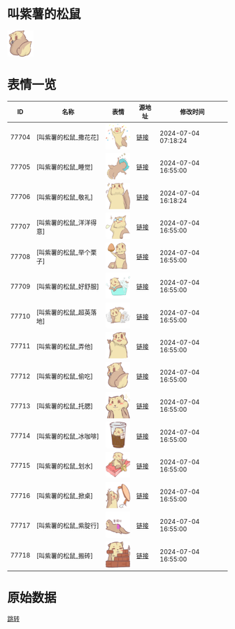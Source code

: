 # 叫紫薯的松鼠

<img src="./cover.png" height="60" alt="cover" />

# 表情一览

|ID|名称|表情|源地址|修改时间|
|----|----|----|----|----|
|77704|[叫紫薯的松鼠_撒花花]|<img src="./pic/077704_%5B叫紫薯的松鼠_撒花花%5D.png" height="60" alt="撒花花"/>|[链接](https://i0.hdslb.com/bfs/garb/0863f3e03a0826ff50dda5f2a35ceddc72eabe55.png)|2024-07-04 07:18:24|
|77705|[叫紫薯的松鼠_睡觉]|<img src="./pic/077705_%5B叫紫薯的松鼠_睡觉%5D.png" height="60" alt="睡觉"/>|[链接](https://i0.hdslb.com/bfs/garb/ecdcd19381cf7d69468a06bbcaa41920f0b1f544.png)|2024-07-04 16:55:00|
|77706|[叫紫薯的松鼠_敬礼]|<img src="./pic/077706_%5B叫紫薯的松鼠_敬礼%5D.png" height="60" alt="敬礼"/>|[链接](https://i0.hdslb.com/bfs/garb/8dc0bb653b588d72dcf53eba210a3ff8b100748a.png)|2024-07-04 16:18:24|
|77707|[叫紫薯的松鼠_洋洋得意]|<img src="./pic/077707_%5B叫紫薯的松鼠_洋洋得意%5D.png" height="60" alt="洋洋得意"/>|[链接](https://i0.hdslb.com/bfs/garb/8a3b9e3b33426b46f284d16202a8923c06334c62.png)|2024-07-04 16:55:00|
|77708|[叫紫薯的松鼠_举个栗子]|<img src="./pic/077708_%5B叫紫薯的松鼠_举个栗子%5D.png" height="60" alt="举个栗子"/>|[链接](https://i0.hdslb.com/bfs/garb/11b9184413cfcc8ddbdb7f90d54a50d980f646c6.png)|2024-07-04 16:55:00|
|77709|[叫紫薯的松鼠_好舒服]|<img src="./pic/077709_%5B叫紫薯的松鼠_好舒服%5D.png" height="60" alt="好舒服"/>|[链接](https://i0.hdslb.com/bfs/garb/df5dbc587a41c4e36db381356bf2077ac4ca7467.png)|2024-07-04 16:55:00|
|77710|[叫紫薯的松鼠_超英落地]|<img src="./pic/077710_%5B叫紫薯的松鼠_超英落地%5D.png" height="60" alt="超英落地"/>|[链接](https://i0.hdslb.com/bfs/garb/00f148c1c0202a7517a436c803f5e81d6083b1b9.png)|2024-07-04 16:55:00|
|77711|[叫紫薯的松鼠_弄他]|<img src="./pic/077711_%5B叫紫薯的松鼠_弄他%5D.png" height="60" alt="弄他"/>|[链接](https://i0.hdslb.com/bfs/garb/d91b408d7c6939d4a10e2e3e04bac0b1360fab2d.png)|2024-07-04 16:55:00|
|77712|[叫紫薯的松鼠_偷吃]|<img src="./pic/077712_%5B叫紫薯的松鼠_偷吃%5D.png" height="60" alt="偷吃"/>|[链接](https://i0.hdslb.com/bfs/garb/f0bf87d3b3d5959dd242658ecb5e749f1efb3d66.png)|2024-07-04 16:55:00|
|77713|[叫紫薯的松鼠_托腮]|<img src="./pic/077713_%5B叫紫薯的松鼠_托腮%5D.png" height="60" alt="托腮"/>|[链接](https://i0.hdslb.com/bfs/garb/db9cc25f6019790dad089153e656783d0ed0559a.png)|2024-07-04 16:55:00|
|77714|[叫紫薯的松鼠_冰咖啡]|<img src="./pic/077714_%5B叫紫薯的松鼠_冰咖啡%5D.png" height="60" alt="冰咖啡"/>|[链接](https://i0.hdslb.com/bfs/garb/802dea0dfc0c4facc0ee6d5408aba90e3078b73c.png)|2024-07-04 16:55:00|
|77715|[叫紫薯的松鼠_划水]|<img src="./pic/077715_%5B叫紫薯的松鼠_划水%5D.png" height="60" alt="划水"/>|[链接](https://i0.hdslb.com/bfs/garb/9786f9892e543b8ec6cc770ae1d2da367f365095.png)|2024-07-04 16:55:00|
|77716|[叫紫薯的松鼠_掀桌]|<img src="./pic/077716_%5B叫紫薯的松鼠_掀桌%5D.png" height="60" alt="掀桌"/>|[链接](https://i0.hdslb.com/bfs/garb/a63b1d0fcd9886cf8483dcbffad4759c1ae9f41e.png)|2024-07-04 16:55:00|
|77717|[叫紫薯的松鼠_紫腚行]|<img src="./pic/077717_%5B叫紫薯的松鼠_紫腚行%5D.png" height="60" alt="紫腚行"/>|[链接](https://i0.hdslb.com/bfs/garb/e1e90b9ce594550bf02a2cd038ccf499995aedbe.png)|2024-07-04 16:55:00|
|77718|[叫紫薯的松鼠_搬砖]|<img src="./pic/077718_%5B叫紫薯的松鼠_搬砖%5D.png" height="60" alt="搬砖"/>|[链接](https://i0.hdslb.com/bfs/garb/189b68fb826b7fb5e47a9f6ca76151393f917497.png)|2024-07-04 16:55:00|

# 原始数据

[跳转](./raw.json)

